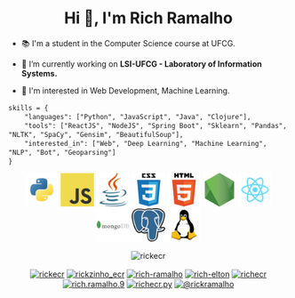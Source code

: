 <h1 align="center">Hi 👋, I'm Rich Ramalho</h1>

- :books: I'm a student in the Computer Science course at UFCG.

- 🔭 I’m currently working on **LSI-UFCG - Laboratory of Information Systems.**

- :seedling: I'm interested in Web Development, Machine Learning.

```python3
skills = {
    "languages": ["Python", "JavaScript", "Java", "Clojure"],
    "tools": ["ReactJS", "NodeJS", "Spring Boot", "Sklearn", "Pandas", "NLTK", "SpaCy", "Gensim", "BeautifulSoup"],
    "interested_in": ["Web", "Deep Learning", "Machine Learning", "NLP", "Bot", "Geoparsing"]
}
```

<p align="center">
    <img src="https://raw.githubusercontent.com/github/explore/80688e429a7d4ef2fca1e82350fe8e3517d3494d/topics/python/python.png" alt="python" width="60" height="60"/>
    <img src="https://raw.githubusercontent.com/github/explore/80688e429a7d4ef2fca1e82350fe8e3517d3494d/topics/javascript/javascript.png" alt="javascript" width="60" height="60"/>
    <img src="https://raw.githubusercontent.com/github/explore/80688e429a7d4ef2fca1e82350fe8e3517d3494d/topics/java/java.png" alt="java" width="60" height="60"/>
    <img src="https://raw.githubusercontent.com/github/explore/80688e429a7d4ef2fca1e82350fe8e3517d3494d/topics/css/css.png" alt="css" width="60" height="60"/>
    <img src="https://raw.githubusercontent.com/github/explore/80688e429a7d4ef2fca1e82350fe8e3517d3494d/topics/html/html.png" alt="html5" width="60" height="60"/>
    <img src="https://raw.githubusercontent.com/github/explore/80688e429a7d4ef2fca1e82350fe8e3517d3494d/topics/nodejs/nodejs.png" alt="nodejs" width="60" height="60"/>
    <img src="https://raw.githubusercontent.com/github/explore/80688e429a7d4ef2fca1e82350fe8e3517d3494d/topics/react/react.png" alt="react" width="60" height="60"/>
    <img src="https://raw.githubusercontent.com/github/explore/80688e429a7d4ef2fca1e82350fe8e3517d3494d/topics/mongodb/mongodb.png" alt="mongodb" width="60" height="60"/>
    <img src="https://raw.githubusercontent.com/github/explore/80688e429a7d4ef2fca1e82350fe8e3517d3494d/topics/postgresql/postgresql.png" alt="postgresql" width="60" height="60"/>
    <img src="https://raw.githubusercontent.com/github/explore/80688e429a7d4ef2fca1e82350fe8e3517d3494d/topics/linux/linux.png" alt="linux" width="60" height="60"/>
</p>

<p align="center">
    <img src="https://github-readme-stats.vercel.app/api?username=richecr&show_icons=true" alt="rickecr" />
</p>

<p align="center">
<a href="https://dev.to/rickecr" target="blank"><img align="center" src="https://cdn.jsdelivr.net/npm/simple-icons@3.0.1/icons/dev-dot-to.svg" alt="rickecr" height="20" width="20" /></a>
<a href="https://twitter.com/rickzinho_ecr" target="blank"><img align="center" src="https://cdn.jsdelivr.net/npm/simple-icons@3.0.1/icons/twitter.svg" alt="rickzinho_ecr" height="20" width="20" /></a>
<a href="https://linkedin.com/in/rich-ramalho" target="blank"><img align="center" src="https://cdn.jsdelivr.net/npm/simple-icons@3.0.1/icons/linkedin.svg" alt="rich-ramalho" height="20" width="20" /></a>
<a href="https://stackoverflow.com/users/13995829/rich-elton" target="blank"><img align="center" src="https://cdn.jsdelivr.net/npm/simple-icons@3.0.1/icons/stackoverflow.svg" alt="rich-elton" height="20" width="20" /></a>
<a href="https://codesandbox.io/u/richecr" target="blank"><img align="center" src="https://cdn.jsdelivr.net/npm/simple-icons@3.0.1/icons/codesandbox.svg" alt="richecr" height="20" width="20" /></a>
<a href="https://fb.com/rich.ramalho.9" target="blank"><img align="center" src="https://cdn.jsdelivr.net/npm/simple-icons@3.0.1/icons/facebook.svg" alt="rich.ramalho.9" height="20" width="20" /></a>
<a href="https://www.instagram.com/richecr.py/" target="blank"><img align="center" src="https://cdn.jsdelivr.net/npm/simple-icons@3.0.1/icons/instagram.svg" alt="richecr.py" height="20" width="20" /></a>
<a href="https://medium.com/@rickramalho" target="blank"><img align="center" src="https://cdn.jsdelivr.net/npm/simple-icons@3.0.1/icons/medium.svg" alt="@rickramalho" height="20" width="20" /></a>
</p>
